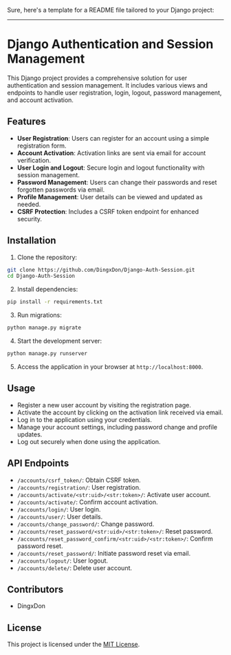 Sure, here's a template for a README file tailored to your Django project:

---

# Django Authentication and Session Management

This Django project provides a comprehensive solution for user authentication and session management. It includes various views and endpoints to handle user registration, login, logout, password management, and account activation.

## Features

- **User Registration**: Users can register for an account using a simple registration form.
- **Account Activation**: Activation links are sent via email for account verification.
- **User Login and Logout**: Secure login and logout functionality with session management.
- **Password Management**: Users can change their passwords and reset forgotten passwords via email.
- **Profile Management**: User details can be viewed and updated as needed.
- **CSRF Protection**: Includes a CSRF token endpoint for enhanced security.

## Installation

1. Clone the repository:

```bash
git clone https://github.com/DingxDon/Django-Auth-Session.git
cd Django-Auth-Session
```

2. Install dependencies:

```bash
pip install -r requirements.txt
```

3. Run migrations:

```bash
python manage.py migrate
```

4. Start the development server:

```bash
python manage.py runserver
```

5. Access the application in your browser at `http://localhost:8000`.

## Usage

- Register a new user account by visiting the registration page.
- Activate the account by clicking on the activation link received via email.
- Log in to the application using your credentials.
- Manage your account settings, including password change and profile updates.
- Log out securely when done using the application.

## API Endpoints

- `/accounts/csrf_token/`: Obtain CSRF token.
- `/accounts/registration/`: User registration.
- `/accounts/activate/<str:uid>/<str:token>/`: Activate user account.
- `/accounts/activate/`: Confirm account activation.
- `/accounts/login/`: User login.
- `/accounts/user/`: User details.
- `/accounts/change_password/`: Change password.
- `/accounts/reset_password/<str:uid>/<str:token>/`: Reset password.
- `/accounts/reset_password_confirm/<str:uid>/<str:token>/`: Confirm password reset.
- `/accounts/reset_password/`: Initiate password reset via email.
- `/accounts/logout/`: User logout.
- `/accounts/delete/`: Delete user account.

## Contributors

- DingxDon

## License

This project is licensed under the [MIT License](LICENSE).
